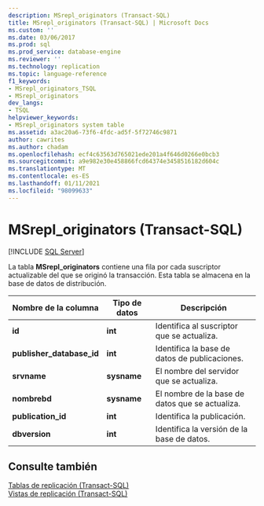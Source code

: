 ```yaml
---
description: MSrepl_originators (Transact-SQL)
title: MSrepl_originators (Transact-SQL) | Microsoft Docs
ms.custom: ''
ms.date: 03/06/2017
ms.prod: sql
ms.prod_service: database-engine
ms.reviewer: ''
ms.technology: replication
ms.topic: language-reference
f1_keywords:
- MSrepl_originators_TSQL
- MSrepl_originators
dev_langs:
- TSQL
helpviewer_keywords:
- MSrepl_originators system table
ms.assetid: a3ac20a6-73f6-4fdc-ad5f-5f72746c9871
author: cawrites
ms.author: chadam
ms.openlocfilehash: ecf4c63563d765021ede201a4f646d0266e0bcb3
ms.sourcegitcommit: a9e982e30e458866fcd64374e3458516182d604c
ms.translationtype: MT
ms.contentlocale: es-ES
ms.lasthandoff: 01/11/2021
ms.locfileid: "98099633"
---
```

# <a name="msrepl_originators-transact-sql"></a>MSrepl_originators (Transact-SQL)
[!INCLUDE [SQL Server](../../includes/applies-to-version/sqlserver.md)]

  La tabla **MSrepl_originators** contiene una fila por cada suscriptor actualizable del que se originó la transacción. Esta tabla se almacena en la base de datos de distribución.  
  
|Nombre de la columna|Tipo de datos|Descripción|  
|-----------------|---------------|-----------------|  
|**id**|**int**|Identifica al suscriptor que se actualiza.|  
|**publisher_database_id**|**int**|Identifica la base de datos de publicaciones.|  
|**srvname**|**sysname**|El nombre del servidor que se actualiza.|  
|**nombrebd**|**sysname**|El nombre de la base de datos que se actualiza.|  
|**publication_id**|**int**|Identifica la publicación.|  
|**dbversion**|**int**|Identifica la versión de la base de datos.|  
  
## <a name="see-also"></a>Consulte también  
 [Tablas de replicación &#40;Transact-SQL&#41;](../../relational-databases/system-tables/replication-tables-transact-sql.md)   
 [Vistas de replicación &#40;Transact-SQL&#41;](../../relational-databases/system-views/replication-views-transact-sql.md)  
  
  
